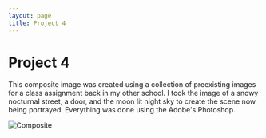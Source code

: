 ```yaml
---
layout: page
title: Project 4
---
```

# Project 4

This composite image was created using a collection of preexisting images for a class assignment back in my other school. I took the image of a snowy nocturnal street, a door, and the moon lit night sky to create the scene now being portrayed. Everything was done using the Adobe's Photoshop.

![Composite](https://farm8.staticflickr.com/7301/16364759512_4cd1752ce0_z.jpg)
